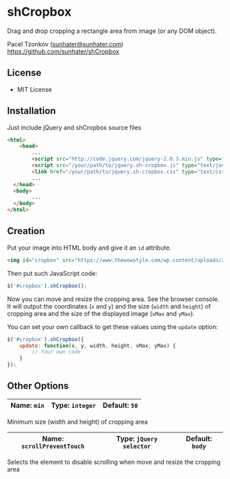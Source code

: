 # shCropbox

Drag and drop cropping a rectangle area from image (or any DOM object).

Pacel Tzonkov (sunhater@sunhater.com)
https://github.com/sunhater/shCropbox

## License

* MIT License

## Installation

Just include jQuery and shCropbox source files

```html
<html>
    <head>
        ...
        <script src="http://code.jquery.com/jquery-2.0.3.min.js" type="text/javascript"></script>
        <script src="/your/path/to/jquery.sh-cropbox.js" type="text/javascript"></script>
        <link href="/your/path/to/jquery.sh-cropbox.css" type="text/css" />
        ...
  </head>
  <body>
        ...
  </body>
</html>
```

## Creation

Put your image into HTML body and give it an `id` attribute.

```html
<img id="cropbox" src="https://www.thewowstyle.com/wp-content/uploads/2015/03/Desktop-Wallpaper-HD2.jpg" width="100%" />
```

Then put such JavaScript code:

```javascript
$('#cropbox').shCropbox();
```

Now you can move and resize the cropping area. See the browser console. It will output the coordinates (`x` and `y`) and the size (`width` and `height`) of cropping area and the size of the displayed image (`xMax` and `yMax`). 

You can set your own callback to get these values using the `update` option:

```javascript
$('#cropbox').shCropbox({
    update: function(x, y, width, height, xMax, yMax) {
        // Your own code
    }
});
```

## Other Options 

| Name: `min` | Type: `integer` | Default: `50` |
|-------------|-----------------|---------------|

Minimum size (width and height) of cropping area

| Name: `scrollPreventTouch` | Type: `jQuery selector` | Default: `body` |
|----------------------------|-------------------------|-----------------|

Selects the element to disable scrolling when move and resize the cropping area
